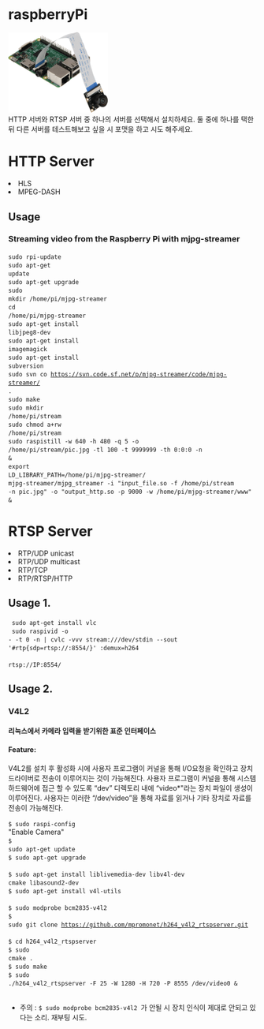 # raspberryPi
<img src="/RPI_Camera.png" width="40%" height="40%"></br>
HTTP 서버와 RTSP 서버 중 하나의 서버를 선택해서 설치하세요.
둘 중에 하나를 택한뒤 다른 서버를 테스트해보고 싶을 시 포맷을 하고 시도 해주세요.


# HTTP Server
<li>HLS</li>
<li>MPEG-DASH</li>

## Usage
### Streaming video from the Raspberry Pi with mjpg-streamer
<code>sudo rpi-update</code></br>
<code>sudo apt-get update</code></br>
<code>sudo apt-get upgrade</code></br>
<code>sudo mkdir /home/pi/mjpg-streamer</code></br>
<code>cd /home/pi/mjpg-streamer</code></br>
<code>sudo apt-get install libjpeg8-dev</code></br>
<code>sudo apt-get install imagemagick</code></br>
<code>sudo apt-get install subversion</code></br>
<code>sudo svn co https://svn.code.sf.net/p/mjpg-streamer/code/mjpg-streamer/ .</code></br>
<code>sudo make</code></br>
<code>sudo mkdir /home/pi/stream</code></br>
<code>sudo chmod a+rw /home/pi/stream</code></br>
<code>sudo raspistill -w 640 -h 480 -q 5 -o /home/pi/stream/pic.jpg -tl 100 -t 9999999 -th 0:0:0 -n &</code></br>
<code>export LD_LIBRARY_PATH=/home/pi/mjpg-streamer/</code></br>
<code>mjpg-streamer/mjpg_streamer -i "input_file.so -f /home/pi/stream -n pic.jpg" -o "output_http.so -p 9000 -w /home/pi/mjpg-streamer/www" &</code></br>


# RTSP Server
<li>RTP/UDP unicast</li>
<li>RTP/UDP multicast</li>
<li>RTP/TCP</li>
<li>RTP/RTSP/HTTP</li>

## Usage 1.
<code> sudo apt-get install vlc </code></br>
<code> sudo raspivid -o - -t 0 -n | cvlc -vvv stream:///dev/stdin --sout '#rtp{sdp=rtsp://:8554/}' :demux=h264 </code></br>
<code> rtsp://IP:8554/ </code></br>


## Usage 2.
### V4L2 
#### 리눅스에서 카메라 입력을 받기위한 표준 인터페이스
#### Feature:
V4L2를 설치 후 활성화 시에 사용자 프로그램이 커널을 통해 I/O요청을 확인하고 장치 드라이버로 전송이 이루어지는 것이 가능해진다. 
사용자 프로그램이 커널을 통해 시스템 하드웨어에 접근 할 수 있도록 “dev” 디렉토리 내에 “video*"라는 장치 파일이 생성이 이루어진다. 
사용자는 이러한 “/dev/video”을 통해 자료를 읽거나 기타 장치로 자료를 전송이 가능해진다.

<code>$ sudo raspi-config </code></br>
"Enable Camera"</br>
<code>$ sudo apt-get update </code></br>
<code>$ sudo apt-get upgrade </code></br>
<code>$ sudo apt-get install liblivemedia-dev libv4l-dev cmake libasound2-dev </code></br>
<code>$ sudo apt-get install v4l-utils </code></br>
<code>$ sudo modprobe bcm2835-v4l2 </code></br>
<code>$ sudo git clone https://github.com/mpromonet/h264_v4l2_rtspserver.git </code></br>
<code>$ cd h264_v4l2_rtspserver </code></br>
<code>$ sudo cmake . </code></br>
<code>$ sudo make </code></br>
<code>$  sudo ./h264_v4l2_rtspserver -F 25 -W 1280 -H 720 -P 8555 /dev/video0 & </code></br>

* 주의 : <code>$ sudo modprobe bcm2835-v4l2 </code>가 안될 시 장치 인식이 제대로 안되고 있다는 소리. 재부팅 시도.
